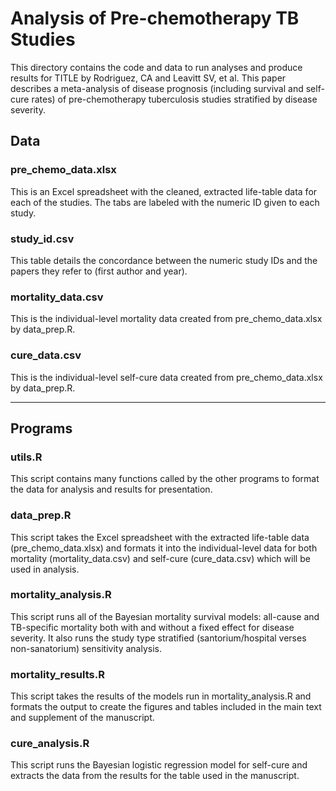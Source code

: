 # Analysis of Pre-chemotherapy TB Studies

This directory contains the code and data to run analyses and produce results for TITLE by Rodriguez, CA and Leavitt SV, et al. This paper describes a meta-analysis of disease prognosis (including survival and self-cure rates) of pre-chemotherapy tuberculosis studies stratified by disease severity.

## Data

### pre_chemo_data.xlsx

This is an Excel spreadsheet with the cleaned, extracted life-table data for each of the studies. The tabs are labeled with the numeric ID given to each study.

### study_id.csv

This table details the concordance between the numeric study IDs and the papers they refer to (first author and year).

### mortality_data.csv

This is the individual-level mortality data created from pre_chemo_data.xlsx by data_prep.R.

### cure_data.csv

This is the individual-level self-cure data created from pre_chemo_data.xlsx by data_prep.R.


***

## Programs

### utils.R

This script contains many functions called by the other programs to format the data for analysis and results for presentation.

### data_prep.R

This script takes the Excel spreadsheet with the extracted life-table data (pre_chemo_data.xlsx) and formats it into the individual-level data for both mortality (mortality_data.csv) and self-cure (cure_data.csv) which will be used in analysis.

### mortality_analysis.R

This script runs all of the Bayesian mortality survival models: all-cause and TB-specific mortality both with and without a fixed effect for disease severity. It also runs the study type stratified (santorium/hospital verses non-sanatorium) sensitivity analysis.

### mortality_results.R

This script takes the results of the models run in mortality_analysis.R and formats the output to create the figures and tables included in the main text and supplement of the manuscript.

### cure_analysis.R

This script runs the Bayesian logistic regression model for self-cure and extracts the data from the results for the table used in the manuscript.


